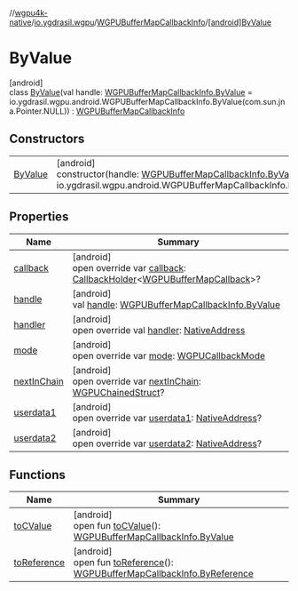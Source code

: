//[wgpu4k-native](../../../../index.md)/[io.ygdrasil.wgpu](../../index.md)/[WGPUBufferMapCallbackInfo](../index.md)/[[android]ByValue](index.md)

# ByValue

[android]\
class [ByValue](index.md)(val handle: [WGPUBufferMapCallbackInfo.ByValue](../../../io.ygdrasil.wgpu.android/-w-g-p-u-buffer-map-callback-info/-by-value/index.md) = io.ygdrasil.wgpu.android.WGPUBufferMapCallbackInfo.ByValue(com.sun.jna.Pointer.NULL)) : [WGPUBufferMapCallbackInfo](../index.md)

## Constructors

| | |
|---|---|
| [ByValue](-by-value.md) | [android]<br>constructor(handle: [WGPUBufferMapCallbackInfo.ByValue](../../../io.ygdrasil.wgpu.android/-w-g-p-u-buffer-map-callback-info/-by-value/index.md) = io.ygdrasil.wgpu.android.WGPUBufferMapCallbackInfo.ByValue(com.sun.jna.Pointer.NULL)) |

## Properties

| Name | Summary |
|---|---|
| [callback](callback.md) | [android]<br>open override var [callback](callback.md): [CallbackHolder](../../../ffi/-callback-holder/index.md)&lt;[WGPUBufferMapCallback](../../-w-g-p-u-buffer-map-callback/index.md)&gt;? |
| [handle](handle.md) | [android]<br>val [handle](handle.md): [WGPUBufferMapCallbackInfo.ByValue](../../../io.ygdrasil.wgpu.android/-w-g-p-u-buffer-map-callback-info/-by-value/index.md) |
| [handler](handler.md) | [android]<br>open override val [handler](handler.md): [NativeAddress](../../../ffi/-native-address/index.md) |
| [mode](mode.md) | [android]<br>open override var [mode](mode.md): [WGPUCallbackMode](../../-w-g-p-u-callback-mode/index.md) |
| [nextInChain](next-in-chain.md) | [android]<br>open override var [nextInChain](next-in-chain.md): [WGPUChainedStruct](../../-w-g-p-u-chained-struct/index.md)? |
| [userdata1](userdata1.md) | [android]<br>open override var [userdata1](userdata1.md): [NativeAddress](../../../ffi/-native-address/index.md)? |
| [userdata2](userdata2.md) | [android]<br>open override var [userdata2](userdata2.md): [NativeAddress](../../../ffi/-native-address/index.md)? |

## Functions

| Name | Summary |
|---|---|
| [toCValue](../[android]to-c-value.md) | [android]<br>open fun [toCValue](../[android]to-c-value.md)(): [WGPUBufferMapCallbackInfo.ByValue](../../../io.ygdrasil.wgpu.android/-w-g-p-u-buffer-map-callback-info/-by-value/index.md) |
| [toReference](../to-reference.md) | [android]<br>open fun [toReference](../to-reference.md)(): [WGPUBufferMapCallbackInfo.ByReference](../../../io.ygdrasil.wgpu.android/-w-g-p-u-buffer-map-callback-info/-by-reference/index.md) |